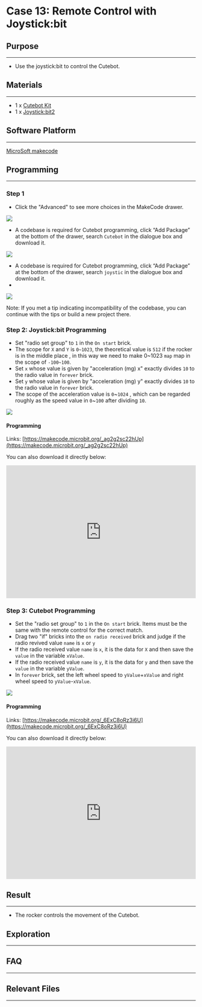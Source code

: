 # Case 13: Remote Control with Joystick:bit

## Purpose
---
- Use the joystick:bit to control the Cutebot.

## Materials 
---
- 1 x [Cutebot Kit](https://www.elecfreaks.com/micro-bit-smart-cutebot.html)
- 1 x [Joystick:bit2](https://www.elecfreaks.com/joystick-bit-2-for-micro-bit.html)


## Software Platform 
---
[MicroSoft makecode](https://makecode.microbit.org/#)

## Programming

------

### Step 1

- Click the "Advanced" to see more choices in the MakeCode drawer.

![](./images/cutebot-pk-1.png)

- A codebase is required for Cutebot programming, click “Add Package” at the bottom of the drawer, search `Cutebot` in the dialogue box and download it.

![](./images/cutebot-pk-11.png)

- A codebase is required for Cutebot programming, click “Add Package” at the bottom of the drawer, search `joystic` in the dialogue box and download it.
- 
![](./images/case_13_01.png)

Note: If you met a tip indicating incompatibility of the codebase, you can continue with the tips or build a new project there.

### Step 2: Joystick:bit Programming

- Set "radio set group" to `1` in the `On start` brick.
- The scope for `X` and `Y` is `0~1023`, the theoretical value is `512`  if the rocker is in the middle place , in this way we need to make 0~1023 `map` map in the scope of `-100~100`. 
- Set `x` whose value is given by "acceleration (mg) x" exactly divides `10` to the radio value in `forever` brick.
- Set `y` whose value is given by "acceleration (mg) y" exactly divides `10` to the radio value in `forever` brick.
- The scope of the acceleration value is `0`~`1024` , which can be regarded roughly as the speed value in `0`~`100` after dividing `10`. 

![](./images/case_13_02.png)

#### Programming

Links: [https://makecode.microbit.org/_ag2g2sc22hUp](https://makecode.microbit.org/_ag2g2sc22hUp)

You can also download it directly below:

<div style="position:relative;height:0;padding-bottom:70%;overflow:hidden;">
<iframe style="position:absolute;top:0;left:0;width:100%;height:100%;" src="https://makecode.microbit.org/#pub:https://makecode.microbit.org/_ag2g2sc22hUp" frameborder="0" sandbox="allow-popups allow-forms allow-scripts allow-same-origin">
</iframe>
</div>  

### Step 3: Cutebot Programming

- Set the "radio set group" to `1` in the `On start` brick. Items must be the same with the remote control for the correct match.
- Drag two "if" bricks into the `on radio received` brick and judge if the radio revived value `name` is `x` or `y`
- If the radio received value `name` is `x`, it is the data for `X` and then save the `value` in the variable `xValue`.
- If the radio received value `name` is `y`, it is the data for `y` and then save the `value` in the variable `yValue`.
- In `forever` brick, set the left wheel speed to `yValue`+`xValue` and right wheel speed to `yValue`-`xValue`.

![](./images/case_12_02.png)

#### Programming

Links: [https://makecode.microbit.org/_6ExC8oRz3i6U](https://makecode.microbit.org/_6ExC8oRz3i6U)

You can also download it directly below:

<div style="position:relative;height:0;padding-bottom:70%;overflow:hidden;">
<iframe style="position:absolute;top:0;left:0;width:100%;height:100%;" src="https://makecode.microbit.org/#pub:https://makecode.microbit.org/_6ExC8oRz3i6U" frameborder="0" sandbox="allow-popups allow-forms allow-scripts allow-same-origin">
</iframe>
</div>  

## Result
---
- The rocker controls the movement of the Cutebot.

## Exploration

------

## FAQ

------

## Relevant Files

---
